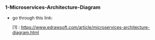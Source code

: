 ### 1-Microservices-Architecture-Diagram 
  
* go through this link:

  [1] : https://www.edrawsoft.com/article/microservices-architecture-diagram.html